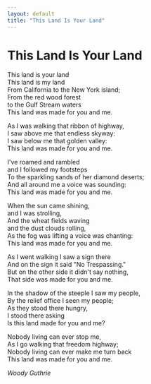 ```yaml
---
layout: default
title: "This Land Is Your Land"
---
```


# This Land Is Your Land

This land is your land  
This land is my land  
From California to the New York island;  
From the red wood forest  
to the Gulf Stream waters  
This land was made for you and me.  

As I was walking that ribbon of highway,  
I saw above me that endless skyway:  
I saw below me that golden valley:  
This land was made for you and me.  

I've roamed and rambled  
and I followed my footsteps  
To the sparkling sands of her diamond deserts;  
And all around me a voice was sounding:  
This land was made for you and me.  

When the sun came shining,  
and I was strolling,  
And the wheat fields waving  
and the dust clouds rolling,  
As the fog was lifting a voice was chanting:  
This land was made for you and me.  

As I went walking I saw a sign there  
And on the sign it said "No Trespassing."  
But on the other side it didn't say nothing,  
That side was made for you and me.  

In the shadow of the steeple I saw my people,  
By the relief office I seen my people;  
As they stood there hungry,  
I stood there asking  
Is this land made for you and me?  

Nobody living can ever stop me,  
As I go walking that freedom highway;  
Nobody living can ever make me turn back  
This land was made for you and me.  

*Woody Guthrie*
